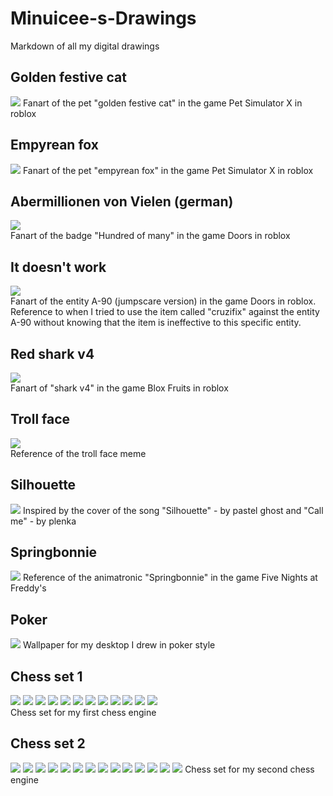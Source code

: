 # Minuicee-s-Drawings
Markdown of all my digital drawings
## Golden festive cat
![](Drawings/Goldenfestivecat.png)
Fanart of the pet "golden festive cat" in the game Pet Simulator X in roblox
## Empyrean fox
![](Drawings/Empyreanfox.png)
Fanart of the pet "empyrean fox" in the game Pet Simulator X in roblox
## Abermillionen von Vielen (german)
![](Drawings/Abermillionenvonvielen.png)
<br>
Fanart of the badge "Hundred of many" in the game Doors in roblox
## It doesn't work
![](Drawings/Itdoesntwork.png)
<br>
Fanart of the entity A-90 (jumpscare version) in the game Doors in roblox. Reference to when I tried to use the item called "cruzifix" against the entity A-90 without knowing that the item is ineffective to this specific entity.
## Red shark v4
![](Drawings/Redsharkv4.png)
<br>
Fanart of "shark v4" in the game Blox Fruits in roblox
## Troll face
![](Drawings/Troll_face.png)
<br>
Reference of the troll face meme
## Silhouette
![](Drawings/Silhouette.png)
Inspired by the cover of the song "Silhouette" - by pastel ghost and "Call me" - by plenka
## Springbonnie
![](Drawings/Springbonnie.png)
Reference of the animatronic "Springbonnie" in the game Five Nights at Freddy's
## Poker
![](Drawings/poker.png)
Wallpaper for my desktop I drew in poker style
## Chess set 1
![](Drawings/chess-set-1/pw.png)
![](Drawings/chess-set-1/pb.png)
![](Drawings/chess-set-1/rw.png)
![](Drawings/chess-set-1/rb.png)
![](Drawings/chess-set-1/bw.png)
![](Drawings/chess-set-1/bb.png)
![](Drawings/chess-set-1/nw.png)
![](Drawings/chess-set-1/nb.png)
![](Drawings/chess-set-1/qw.png)
![](Drawings/chess-set-1/qb.png)
![](Drawings/chess-set-1/kw.png)
![](Drawings/chess-set-1/kb.png)
<br>
Chess set for my first chess engine
## Chess set 2
![](Drawings/chess-set-2/pw.png)
![](Drawings/chess-set-2/pb.png)
![](Drawings/chess-set-2/rw.png)
![](Drawings/chess-set-2/rb.png)
![](Drawings/chess-set-2/bw.png)
![](Drawings/chess-set-2/bb.png)
![](Drawings/chess-set-2/nw.png)
![](Drawings/chess-set-2/nb.png)
![](Drawings/chess-set-2/qw.png)
![](Drawings/chess-set-2/qb.png)
![](Drawings/chess-set-2/kw.png)
![](Drawings/chess-set-2/kb.png)
![](Drawings/chess-set-2/square_w.png)
![](Drawings/chess-set-2/square_b.png)
Chess set for my second chess engine
